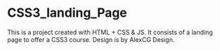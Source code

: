 # CSS3_landing_Page
This is a project created with HTML + CSS &amp; JS. It consists of a landing page to offer a CSS3 course. Design is by AlexCG Design.
